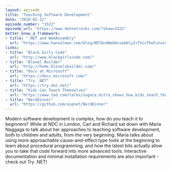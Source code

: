 ```yaml
---
layout: episode
title: "Teaching Software Development"
date: "2018-02-22"
episode_number: "1522"
episode_url: "https://www.dotnetrocks.com/?show=1522"
better_know_a_framework:
- title: ".NET and WebAssembly"
  url: "https://www.hanselman.com/blog/NETAndWebAssemblyIsThisTheFutureOfTheFrontend.aspx"
links:
- title: "Black Girls Code"
  url: "http://www.blackgirlscode.com/"
- title: "Bloxel Builder"
  url: "http://home.bloxelsbuilder.com/"
- title: "Docs at Microsoft"
  url: "https://docs.microsoft.com/"
- title: "Try .NET"
  url: "https://try.dot.net/"
- title: "Kids Can Teach Themselves"
  url: "https://www.ted.com/talks/sugata_mitra_shows_how_kids_teach_themselves"
- title: "NerdDinner"
  url: "https://github.com/aspnet/NerdDinner"
---
```


Modern software development is complex, how do you teach it to beginners? While at NDC in London, Carl and Richard sat down with Maria Naggaga to talk about her approaches to teaching software development, both to children and adults, from the very beginning. Maria talks about using more approachable cause-and-effect type tools at the beginning to learn about procedural programming, and how the latest bits actually allow you to take that code forward into more advanced tools. Interactive documentation and minimal installation requirements are also important - check out Try .NET!
